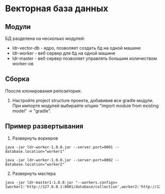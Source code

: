 # Векторная база данных

## Модули
БД разделена на несколько модулей:
* ldr-vector-db - ядро, позволяет создать бд на одной машине
* ldr-worker - веб сервер для бд на одной машине
* ldr-master - веб сервер позволяет управлять большим количеством worker-ов

## Сборка
Поосле клонирования репозитория:
1. Настройте project structure проекта, добавивив все gradle модули. 
При импорте модулей выбирайте опцию "import module from existing model" -> "gradle".

## Пример развертывания
1. Развернуть воркеров
```
java -jar ldr-worker-1.0.0.jar --server.port=8001 --database.location="worker1"
```
```
java -jar ldr-worker-1.0.0.jar --server-port=8002 --database.location="worker2" 
```
2. Развернуть мастера
```
java -jar ldr-master1-1.0.0.jar "--workers.configs={worker1:'http://127.0.0.1:8001/database/collection',worker2:'http://127.0.0.1:8002/database/collection'}"
```